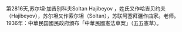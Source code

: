 第2816天,苏尔坦·加吉别科夫Soltan Hajibeyov  ，姓氏又作哈吉贝约夫（Hajibeyov），苏尔坦又作索尔坦（Soltan），苏联阿塞拜疆作曲家。老师。
1936年：中華民国國民政府頒布「中華民國憲法草案」（五五憲草）。